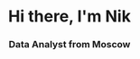 <div id="header" align="center">
	<h1>Hi there, I'm Nik</h1>
	<h3>Data Analyst from Moscow</h3>
</div>
